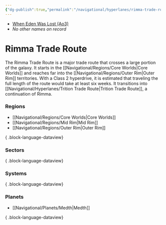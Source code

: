 ```yaml
---
{"dg-publish":true,"permalink":"/navigational/hyperlanes/rimma-trade-route/","tags":["map","midrim","hyperlane","core","colonies","innerrim","expansion","outerrim"],"noteIcon":"saber1"}
---
```


- [When Eden Was Lost (Ao3)](https://archiveofourown.org/works/19334440)
- *No other names on record*
# Rimma Trade Route

The Rimma Trade Route is a major trade route that crosses a large portion of the galaxy. It starts in the [[Navigational/Regions/Core Worlds\|Core Worlds]] and reaches far into the [[Navigational/Regions/Outer Rim\|Outer Rim]] territories. With a Class 2 hyperdrive, it is estimated that traveling the full length of the route would take at least six weeks. It transitions into [[Navigational/Hyperlanes/Trition Trade Route\|Trition Trade Route]], a continuation of Rimma. 

### Regions
- [[Navigational/Regions/Core Worlds\|Core Worlds]]
- [[Navigational/Regions/Mid Rim\|Mid Rim]]
- [[Navigational/Regions/Outer Rim\|Outer Rim]]

{ .block-language-dataview}
### Sectors

{ .block-language-dataview}
### Systems

{ .block-language-dataview}
### Planets
- [[Navigational/Planets/Medth\|Medth]]

{ .block-language-dataview}
